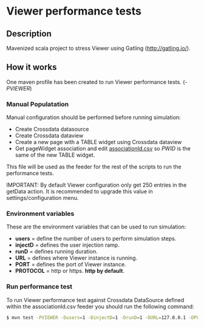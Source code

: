 
# Viewer performance tests

## Description

Mavenized scala project to stress Viewer using Gatling (http://gatling.io/).

## How it works

One maven profile has been created to run Viewer performance tests. (_-PVIEWER_)

### Manual Populatation

Manual configuration should be performed before running simulation:

- Create Crossdata datasource
- Create Crossdata dataview
- Create a new page with a TABLE widget using Crossdata dataview
- Get pageWidget association and edit [associationId.csv](https://github.com/Stratio/paas-stability/blob/master/src/test/resources/data/viewer/associationId.csv) so _PWID_ is the same of the new TABLE widget.

This file will be used as the feeder for the rest of the scripts to run the performance tests.

IMPORTANT: By default Viewer configuration only get 250 entries in the getData action. It is recommended to upgrade this value in settings/configuration menu.

### Environment variables

These are the environment variables that can be used to run simulation:

- **users**     = define the number of users to perform simulation steps.
- **injectD**   = defines the user injection ramp.
- **runD**      = defines running duration.
- **URL**       = defines where Viewer instance is running.
- **PORT**      = defines the port of Viewer instance.
- **PROTOCOL**  = http or https. **http by default**.

### Run performance test

To run Viewer performance test against Crossdata DataSource defined within the associationId.csv feeder you should run the following command:

```sh
$ mvn test -PVIEWER -Dusers=1 -DinjectD=1 -DrunD=1 -DURL=127.0.0.1 -DPORT=9000 -DPROTOCOL=http
```
